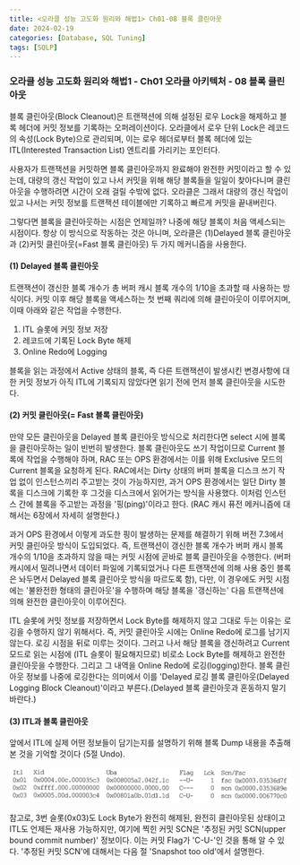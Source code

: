 ```yaml
---
title: <오라클 성능 고도화 원리와 해법1> Ch01-08 블록 클린아웃
date: 2024-02-19
categories: [Database, SQL Tuning]
tags: [SQLP]
---
```


### 오라클 성능 고도화 원리와 해법1 - Ch01 오라클 아키텍처 - 08 블록 클린아웃

블록 클린아웃(Block Cleanout)은 트랜잭션에 의해 설정된 로우 Lock을 해제하고 블록 헤더에 커밋 정보를 기록하는 오퍼레이션이다. 오라클에서 로우 단위 Lock은 레코드의 속성(Lock Byte)으로 관리되며, 이는 로우 헤더로부터 블록 헤더에 있는 ITL(Interested Transaction List) 엔트리를 가리키는 포인터다.

사용자가 트랜잭션을 커밋하면 블록 클린아웃까지 완료해야 완전한 커밋이라고 할 수 있는데, 대량의 갱신 작업이 있고 나서 커밋을 위해 해당 블록들을 일일이 찾아다니며 클린아웃을 수행하려면 시간이 오래 걸릴 수밖에 없다. 오라클은 그래서 대량의 갱신 작업이 있고 나서는 커밋 정보를 트랜잭션 테이블에만 기록하고 빠르게 커밋을 끝내버린다.

그렇다면 블록을 클린아웃하는 시점은 언제일까? 나중에 해당 블록이 처음 액세스되는 시점이다. 항상 이 방식으로 작동하는 것은 아니며, 오라클은 (1)Delayed 블록 클린아웃과 (2)커밋 클린아웃(=Fast 블록 클린아웃) 두 가지 메커니즘을 사용한다.

#### (1) Delayed 블록 클린아웃

트랜잭션이 갱신한 블록 개수가 총 버퍼 캐시 블록 개수의 1/10을 초과할 때 사용하는 방식이다. 커밋 이후 해당 블록을 액세스하는 첫 번째 쿼리에 의해 클린아웃이 이루어지며, 이때 아래와 같은 작업을 수행한다.

1. ITL 슬롯에 커밋 정보 저장
2. 레코드에 기록된 Lock Byte 해제
3. Online Redo에 Logging

블록을 읽는 과정에서 Active 상태의 블록, 즉 다른 트랜잭션이 발생시킨 변경사항에 대한 커밋 정보가 아직 ITL에 기록되지 않았다면 읽기 전에 먼저 블록 클린아웃을 시도한다.

#### (2) 커밋 클린아웃(= Fast 블록 클린아웃)

만약 모든 클린아웃을 Delayed 블록 클린아웃 방식으로 처리한다면 select 시에 블록을 클린아웃하는 일이 빈번히 발생한다. 블록 클린아웃도 쓰기 작업이므로 Current 블록에 작업을 수행해야 하며, RAC 또는 OPS 환경에서는 이를 위해 Exclusive 모드의 Current 블록을 요청하게 된다. RAC에서는 Dirty 상태의 버퍼 블록을 디스크 쓰기 작업 없이 인스턴스끼리 주고받는 것이 가능하지만, 과거 OPS 환경에서는 일단 Dirty 블록을 디스크에 기록한 후 그것을 디스크에서 읽어가는 방식을 사용했다. 이처럼 인스턴스 간에 블록을 주고받는 과정을 '핑(ping)'이라고 한다. (RAC 캐시 퓨전 메커니즘에 대해서는 6장에서 자세히 설명한다.)

과거 OPS 환경에서 이렇게 과도한 핑이 발생하는 문제를 해결하기 위해 버전 7.3에서 커밋 클린아웃 방식이 도입되었다. 즉, 트랜잭션이 갱신한 블록 개수가 버퍼 캐시 블록 개수의 1/10을 초과하지 않을 때는 커밋 시점에 곧바로 블록 클린아웃을 수행한다. (버퍼 캐시에서 밀려나면서 데이터 파일에 기록되었거나 다른 트랜잭션에 의해 사용 중인 블록은 놔두면서 Delayed 블록 클린아웃 방식을 따르도록 함), 다만, 이 경우에도 커밋 시점에는 '불완전한 형태의 클린아웃'을 수행하며 해당 블록을 '갱신하는' 다음 트랜잭션에 의해 완전한 클린아웃이 이루어진다.

ITL 슬롯에 커밋 정보를 저장하면서 Lock Byte를 해제하지 않고 그대로 두는 이유는 로깅을 수행하지 않기 위해서다. 즉, 커밋 클린아웃 시에는 Online Redo에 로그를 남기지 않는다. 로깅 시점을 뒤로 미루는 것이다. 그러고 나서 해당 블록을 갱신하려고 Current 모드로 읽는 시점에 (ITL 슬롯이 필요해지므로) 비로소 Lock Byte를 해제하고 완전한 클린아웃을 수행한다. 그리고 그 내역을 Online Redo에 로깅(logging)한다. 블록 클린아웃 정보를 나중에 로깅한다는 의미에서 이를 'Delayed 로깅 블록 클린아웃(Delayed Logging Block Cleanout)'이라고 부른다.(Delayed 블록 클린아웃과 혼동하지 말기 바란다.)

#### (3) ITL과 블록 클린아웃

앞에서 ITL에 실제 어떤 정보들이 담기는지를 설명하기 위해 블록 Dump 내용을 추출해 본 것을 기억할 것이다 (5절 Undo).

![](/assets/images/sqlp/sqlp-1-01-08-0.png)

참고로, 3번 슬롯(0x03)도 Lock Byte가 완전히 해제된, 완전히 클린아웃된 상태이고 ITL도 언제든 재사용 가능하지만, 여기에 찍힌 커밋 SCN은 '추정된 커밋 SCN(upper bound commit number)' 정보이다. 이는 커밋 Flag가 'C-U-'인 것을 통해 알 수 있다. '추정된 커밋 SCN'에 대해서는 다음 절 'Snapshot too old'에서 설명한다.

